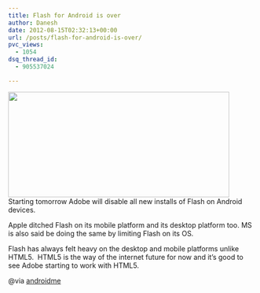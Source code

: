 ```yaml
---
title: Flash for Android is over
author: Danesh
date: 2012-08-15T02:32:13+00:00
url: /posts/flash-for-android-is-over/
pvc_views:
  - 1054
dsq_thread_id:
  - 905537024

---
```

<a href="/posts/flash-for-android-is-over/flash-logo-08-15-2012/" rel="attachment wp-att-3014"><img loading="lazy" class="alignnone size-medium wp-image-3014" title="flash-logo-08-15-2012" src="/wp-content/uploads/2012/08/flash-logo-08-15-2012-450x214.jpg" alt="" width="450" height="214" srcset="/wp-content/uploads/2012/08/flash-logo-08-15-2012-450x214.jpg 450w, /wp-content/uploads/2012/08/flash-logo-08-15-2012.jpg 630w" sizes="(max-width: 450px) 100vw, 450px" /></a>  
Starting tomorrow Adobe will disable all new installs of Flash on Android devices.

Apple ditched Flash on its mobile platform and its desktop platform too. MS is also said be doing the same by limiting Flash on its OS.

Flash has always felt heavy on the desktop and mobile platforms unlike HTML5.  HTML5 is the way of the internet future for now and it&#8217;s good to see Adobe starting to work with HTML5.

@via [androidme][1]

 [1]: http://androidandme.com/2012/08/news/flash-for-android-is-dead/